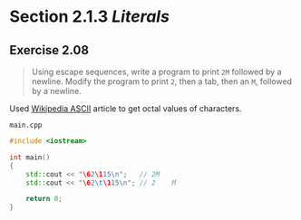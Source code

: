 # Section 2.1.3 _Literals_

## Exercise 2.08

> Using escape sequences, write a program to print `2M` followed by a newline. Modify the program to print `2`, then a tab, then an `M`, followed by a newline.

Used [Wikipedia ASCII](https://en.wikipedia.org/wiki/ASCII#Printable_characters) article to get octal values of characters.

`main.cpp`
```cpp
#include <iostream>

int main()
{
    std::cout << "\62\115\n";   // 2M
    std::cout << "\62\t\115\n"; // 2    M

    return 0;
}
```
